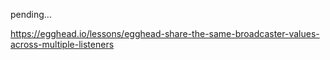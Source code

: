 pending...

https://egghead.io/lessons/egghead-share-the-same-broadcaster-values-across-multiple-listeners
